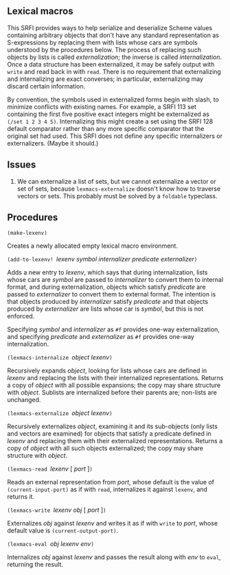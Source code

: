 ## Lexical macros

This SRFI provides ways to help serialize and deserialize
Scheme values containing arbitrary objects
that don't have any standard representation as S-expressions
by replacing them with lists whose cars are
symbols understood by the procedures below.
The process of replacing such objects by lists is
called *externalization*; the inverse is called *internalization*.
Once a data structure
has been externalized, it may be safely output with `write` and read back in with `read`.
There is no requirement that externalizing
and internalizing are exact converses; in particular, externalizing may discard
certain information.

By convention, the symbols used in externalized forms begin with slash, to minimize
conflicts with existing names.
For example, a SRFI 113 set containing the first five positive exact integers might be
externalized as `(/set 1 2 3 4 5)`.  Internalizing this might create a set
using the SRFI 128 default comparator rather than any more specific comparator that the
original set had used.  This SRFI does not define any specific internalizers or
externalizers.  (Maybe it should.)

## Issues

1) We can externalize a list of sets, but we cannot externalize a vector or set of sets,
because `lexmacs-externalize` doesn't know how to traverse vectors or sets.  This probably
must be solved by a `foldable` typeclass.

## Procedures

`(make-lexenv)`

Creates a newly allocated empty lexical macro environment.

`(add-to-lexenv! `*lexenv symbol internalizer predicate externalizer*`)`

Adds a new entry to *lexenv*, which says that during internalization, lists
whose cars are *symbol* are passed to *internalizer* to convert them
to internal format,
and during externalization, objects which satisfy *predicate* are passed
to *externalizer* to convert them to external format.  The intention
is that objects produced by *internalizer* satisfy *predicate* and that
objects produced by *externalizer* are lists whose car is *symbol*, but
this is not enforced.

Specifying *symbol* and *internalizer* as `#f` provides one-way
externalization, and specifying *predicate* and *externalizer* as `#f` provides
one-way internalization.

`(lexmacs-internalize `*object* *lexenv*`)`

Recursively expands *object*, looking for lists whose cars are defined in *lexenv*
and replacing the lists with their internalized representations.  Returns a copy
of *object* with all possible expansions; the copy may share structure with *object*.
Sublists are internalized before their parents are; non-lists are unchanged.

`(lexmacs-externalize `*object* *lexenv*`)`

Recursively externalizes *object*, examining it and its sub-objects
(only lists and vectors are examined)
for objects that satisfy a predicate defined in *lexenv*
and replacing them with their externalized
representations.  Returns a copy of *object* with all such objects
externalized; the copy may share structure with *object*.

`(lexmacs-read `*lexenv* [ *port* ]`)`

Reads an external representation from *port*, whose default is
the value of `(current-input-port)` as if with `read`,
internalizes it against `lexenv`, and returns it.

`(lexmacs-write `*lexenv obj* [ *port* ]`)`

Externalizes *obj* against *lexenv* and writes it as if with `write`
to *port*, whose default value is `(current-output-port)`.

`(lexmacs-eval `*obj lexenv env*`)`

Internalizes *obj* against *lexenv* and passes the result along with
*env* to `eval`, returning the result.



